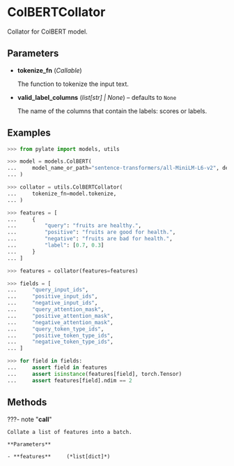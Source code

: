# ColBERTCollator

Collator for ColBERT model.



## Parameters

- **tokenize_fn** (*Callable*)

    The function to tokenize the input text.

- **valid_label_columns** (*list[str] | None*) – defaults to `None`

    The name of the columns that contain the labels: scores or labels.



## Examples

```python
>>> from pylate import models, utils

>>> model = models.ColBERT(
...     model_name_or_path="sentence-transformers/all-MiniLM-L6-v2", device="cpu"
... )

>>> collator = utils.ColBERTCollator(
...     tokenize_fn=model.tokenize,
... )

>>> features = [
...     {
...         "query": "fruits are healthy.",
...         "positive": "fruits are good for health.",
...         "negative": "fruits are bad for health.",
...         "label": [0.7, 0.3]
...     }
... ]

>>> features = collator(features=features)

>>> fields = [
...     "query_input_ids",
...     "positive_input_ids",
...     "negative_input_ids",
...     "query_attention_mask",
...     "positive_attention_mask",
...     "negative_attention_mask",
...     "query_token_type_ids",
...     "positive_token_type_ids",
...     "negative_token_type_ids",
... ]

>>> for field in fields:
...     assert field in features
...     assert isinstance(features[field], torch.Tensor)
...     assert features[field].ndim == 2
```

## Methods

???- note "__call__"

    Collate a list of features into a batch.

    **Parameters**

    - **features**     (*list[dict]*)    
    
